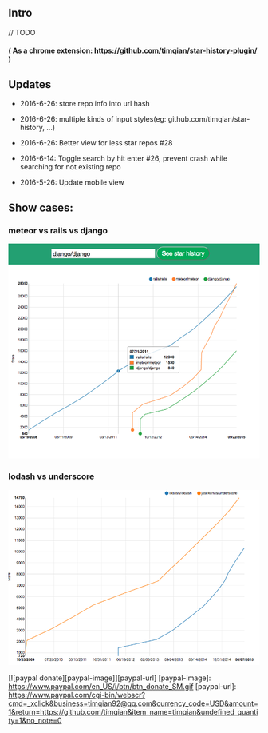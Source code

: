 ## Intro

// TODO

#### ( As a chrome extension: https://github.com/timqian/star-history-plugin/ )

## Updates

- 2016-6-26: store repo info into url hash

- 2016-6-26: multiple kinds of input styles(eg: github.com/timqian/star-history, ...)

- 2016-6-26: Better view for less star repos #28

- 2016-6-14: Toggle search by hit enter #26, prevent crash while searching for not existing repo

- 2016-5-26: Update mobile view

## Show cases:

### meteor vs rails vs django
![](./assets/django.png)

### lodash vs underscore
![lodash vs underscore](./assets/lodash_underscore.png)


[![paypal donate][paypal-image]][paypal-url]
[paypal-image]: https://www.paypal.com/en_US/i/btn/btn_donate_SM.gif
[paypal-url]: https://www.paypal.com/cgi-bin/webscr?cmd=_xclick&business=timqian92@qq.com&currency_code=USD&amount=1&return=https://github.com/timqian&item_name=timqian&undefined_quantity=1&no_note=0
